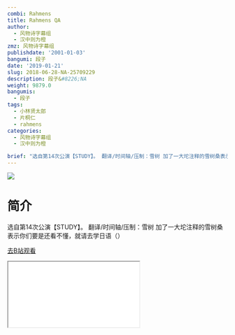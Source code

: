 ```yaml
---
combi: Rahmens
title: Rahmens QA
author:
  - 风物诗字幕组
  - 汉中则为橙
zmz: 风物诗字幕组
publishdate: '2001-01-03'
bangumi: 段子
date: '2019-01-21'
slug: 2018-06-28-NA-25709229
description: 段子&#8226;NA
weight: 9879.0
bangumis:
  - 段子
tags:
  - 小林贤太郎
  - 片桐仁
  - rahmens
categories:
  - 风物诗字幕组
  - 汉中则为橙

brief: "选自第14次公演【STUDY】。 翻译/时间轴/压制：雪树 加了一大坨注释的雪树桑表示你们要是还看不懂，就请去学日语（）"
---
```

![](https://i.imgur.com/NLPh3hy.jpg)
# 简介  
选自第14次公演【STUDY】。
翻译/时间轴/压制：雪树
加了一大坨注释的雪树桑表示你们要是还看不懂，就请去学日语（）  

[去B站观看](https://www.bilibili.com/video/av25709229/)
<div class ="resp-container"><iframe class="testiframe" src="//player.bilibili.com/player.html?aid=25709229"", scrolling="no", allowfullscreen="true" > </iframe></div> 

